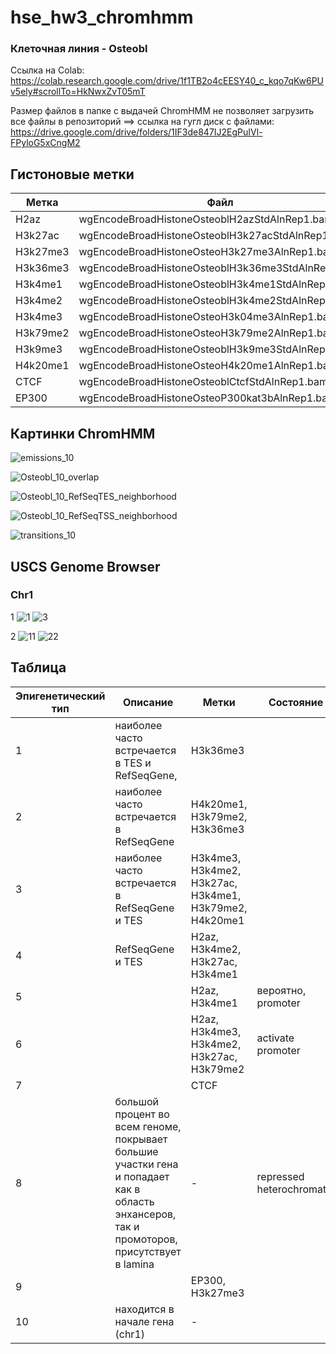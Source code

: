 # hse_hw3_chromhmm

### Клеточная линия - Osteobl
Ссылка на Colab: https://colab.research.google.com/drive/1f1TB2o4cEESY40_c_kqo7qKw6PUv5ely#scrollTo=HkNwxZvT05mT

Размер файлов в папке с выдачей ChromHMM не позволяет загрузить все файлы в репозиторий ==> ссылка на гугл диск с файлами: https://drive.google.com/drive/folders/1IF3de847IJ2EgPuIVl-FPyloG5xCngM2


## Гистоновые метки
**Метка** | **Файл** | 
------------ | ------------- | 
H2az | wgEncodeBroadHistoneOsteoblH2azStdAlnRep1.bam
H3k27ac| wgEncodeBroadHistoneOsteoblH3k27acStdAlnRep1.bam
H3k27me3| wgEncodeBroadHistoneOsteoH3k27me3AlnRep1.bam
H3k36me3| wgEncodeBroadHistoneOsteoblH3k36me3StdAlnRep1.bam
H3k4me1| wgEncodeBroadHistoneOsteoblH3k4me1StdAlnRep1.bam
H3k4me2| wgEncodeBroadHistoneOsteoblH3k4me2StdAlnRep1.bam
H3k4me3| wgEncodeBroadHistoneOsteoH3k04me3AlnRep1.bam
H3k79me2| wgEncodeBroadHistoneOsteoH3k79me2AlnRep1.bam
H3k9me3| wgEncodeBroadHistoneOsteoblH3k9me3StdAlnRep1.bam
H4k20me1| wgEncodeBroadHistoneOsteoH4k20me1AlnRep1.bam
CTCF | wgEncodeBroadHistoneOsteoblCtcfStdAlnRep1.bam
EP300 | wgEncodeBroadHistoneOsteoP300kat3bAlnRep1.bam

## Картинки ChromHMM

![emissions_10](https://user-images.githubusercontent.com/93256219/160252469-3cf1224b-2bda-490c-bb03-7d509fb84e52.png)

![Osteobl_10_overlap](https://user-images.githubusercontent.com/93256219/160252477-4ba9c3f3-77cf-4d5e-b908-d72fe120b0ae.png)

![Osteobl_10_RefSeqTES_neighborhood](https://user-images.githubusercontent.com/93256219/160252480-d1bdead3-a37d-4305-bf32-db05b81fa98b.png)

![Osteobl_10_RefSeqTSS_neighborhood](https://user-images.githubusercontent.com/93256219/160252482-7dbaacb9-d069-4299-b94c-27bce3c36e7c.png)

![transitions_10](https://user-images.githubusercontent.com/93256219/160252488-4b07a1af-6c48-4ce0-9cc3-354f8912530e.png)

##  USCS Genome Browser
### Chr1
1
![1](https://user-images.githubusercontent.com/93256219/160253272-b205b6ce-e32b-47a4-9bce-7ec0cfd07e6b.png)
![3](https://user-images.githubusercontent.com/93256219/160253323-48fd001c-d466-44a0-a393-04354dccd37b.png)


2
![11](https://user-images.githubusercontent.com/93256219/160253437-16ae4e00-49d7-45ac-a087-ca42a2b68c26.png)
![22](https://user-images.githubusercontent.com/93256219/160253439-2c0422ec-259d-40b0-bad2-63b0c65c9fd3.png)

## Таблица
**Эпигенетический тип** | **Описание** | **Метки** | **Состояние**
------------ | ------------- | ------------- | ------------- 
1 | наиболее часто встречается в TES и RefSeqGene, | H3k36me3 | 
2 | наиболее часто встречается в  RefSeqGene| H4k20me1, H3k79me2, H3k36me3 | 
3 | наиболее часто встречается в  RefSeqGene и TES | H3k4me3, H3k4me2, H3k27ac, H3k4me1, H3k79me2, H4k20me1 | 
4 | RefSeqGene и TES| H2az, H3k4me2, H3k27ac, H3k4me1| 
5 |  | H2az, H3k4me1 | вероятно, promoter
6 |  | H2az, H3k4me3, H3k4me2, H3k27ac, H3k79me2 | activate promoter 
7 |  | CTCF | 
8 | большой процент во всем геноме, покрывает большие участки гена и попадает как в область энхансеров, так и промоторов, присутствует в lamina | - |  repressed heterochromatin
9 |  | EP300, H3k27me3 | 
10 | находится в начале гена (chr1) | - | 


